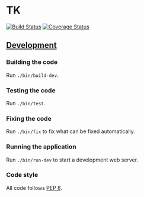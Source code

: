 # TK

[![Build Status](https://travis-ci.org/bartfeenstra/tk.svg?branch=master)](https://travis-ci.org/bartfeenstra/tk) [![Coverage Status](https://coveralls.io/repos/github/bartfeenstra/tk/badge.svg?branch=master)](https://coveralls.io/github/bartfeenstra/tk?branch=master)

## [Development](#development)

### Building the code
Run `./bin/build-dev`.

### Testing the code
Run `./bin/test`.

### Fixing the code
Run `./bin/fix` to fix what can be fixed automatically.

### Running the application
Run `./bin/run-dev` to start a development web server.

### Code style
All code follows [PEP 8](https://www.python.org/dev/peps/pep-0008/).
